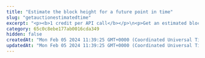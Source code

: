 ```yaml
---
title: "Estimate the block height for a future point in time"
slug: "getauctionestimatedtime"
excerpt: "<p><b>1 credit per API call</b></p>\n<p>Get an estimated block height (number) for some future point in time.</p>\n<p>Note that this API returnes an <b>estimation</b> of what the block height might be and <b>not</b> the exact block height.</p>\n<p>This API is supported for the following blockchains:</p>\n<ul>\n<li>BNB Smart Chain</li>\n<li>Celo</li>\n<li>Ethereum</li>\n<li>Harmony</li>\n<li>Klaytn</li>\n<li>Polygon</li>\n</ul>"
category: 65c0c8ebe177ab0016cda349
hidden: false
createdAt: "Mon Feb 05 2024 11:39:25 GMT+0000 (Coordinated Universal Time)"
updatedAt: "Mon Feb 05 2024 11:39:25 GMT+0000 (Coordinated Universal Time)"
---
```

